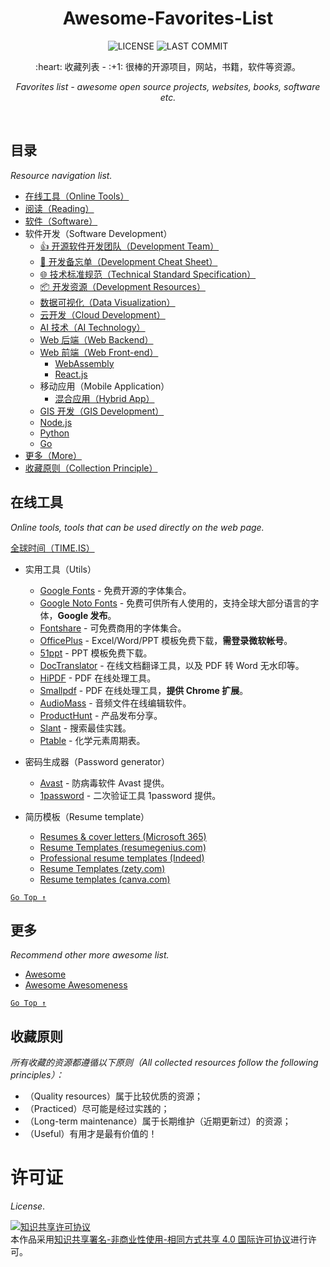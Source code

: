 <div align="center">
  <h1>Awesome-Favorites-List</h1>
  
  <p>
    <img src="https://badgen.net/badge/license/CC%20BY-NC-SA%204.0/blue" alt="LICENSE" />
    <img src="https://badgen.net/github/last-commit/wang1212/awesome-favorites-list?label=last%20update" alt="LAST COMMIT" />
  </p>
  
  <p>:heart: 收藏列表 - :+1: 很棒的开源项目，网站，书籍，软件等资源。</p>
  <p><i>Favorites list - awesome open source projects, websites, books, software etc.</i></p>
</div>

<br />

## 目录

*Resource navigation list.*

- [在线工具（Online Tools）](#在线工具)
- [阅读（Reading）](awesome-reading.md)
- [软件（Software）](awesome-software.md)
- 软件开发（Software Development）
  - [:+1: 开源软件开发团队（Development Team）](awesome-dev-team.md)
  - [:page_facing_up: 开发备忘单（Development Cheat Sheet）](awesome-dev-cheat-sheet.md)
  - [:globe_with_meridians: 技术标准规范（Technical Standard Specification）](awesome-dev-specifications.md)
  - [:package: 开发资源（Development Resources）](awesome-dev-resource.md)
  - [数据可视化（Data Visualization）](awesome-dev-data-visualization.md)
  - [云开发（Cloud Development）](awesome-dev-cloud.md)
  - [AI 技术（AI Technology）](awesome-dev-ai.md)
  - [Web 后端（Web Backend）](awesome-dev-web-back-end.md)
  - [Web 前端（Web Front-end）](awesome-dev-web-front-end.md)
    - [WebAssembly](awesome-dev-web-webassembly.md) 
    - [React.js](awesome-dev-web-reactjs.md)
  - 移动应用（Mobile Application）
    - [混合应用（Hybrid App）](awesome-dev-hybrid-app.md)
  - [GIS 开发（GIS Development）](awesome-dev-gis.md)
  - [Node.js](awesome-dev-nodejs.md)
  - [Python](awesome-dev-python.md)
  - [Go](awesome-dev-go.md)
- [更多（More）](#更多)
- [收藏原则（Collection Principle）](#收藏原则)

## 在线工具

*Online tools, tools that can be used directly on the web page.*

[全球时间（TIME.IS）](https://time.is/)

- 实用工具（Utils）
  - [Google Fonts](https://fonts.google.com/) - 免费开源的字体集合。
  - [Google Noto Fonts](https://www.google.com/get/noto/) - 免费可供所有人使用的，支持全球大部分语言的字体，**Google 发布**。
  - [Fontshare](https://www.fontshare.com/) - 可免费商用的字体集合。
  - [OfficePlus](http://www.officeplus.cn/) - Excel/Word/PPT 模板免费下载，**需登录微软帐号**。
  - [51ppt](http://www.51pptmoban.com/) - PPT 模板免费下载。
  - [DocTranslator](https://www.onlinedoctranslator.com/zh-CN/) - 在线文档翻译工具，以及 PDF 转 Word 无水印等。
  - [HiPDF](https://www.hipdf.com/) - PDF 在线处理工具。
  - [Smallpdf](https://smallpdf.com/cn) - PDF 在线处理工具，**提供 Chrome 扩展**。
  - [AudioMass](https://audiomass.co/) - 音频文件在线编辑软件。
  - [ProductHunt](https://www.producthunt.com/) - 产品发布分享。
  - [Slant](https://www.slant.co/) - 搜索最佳实践。
  - [Ptable](https://ptable.com/?lang=zh) - 化学元素周期表。

- 密码生成器（Password generator）
  - [Avast](https://www.avast.com/random-password-generator) - 防病毒软件 Avast 提供。
  - [1password](https://1password.com/password-generator/) - 二次验证工具 1password 提供。

- 简历模板（Resume template）
  - [Resumes & cover letters (Microsoft 365)](https://create.microsoft.com/en-us/templates/resumes-and-cover-letters)
  - [Resume Templates (resumegenius.com)](https://resumegenius.com/resume-templates)
  - [Professional resume templates (Indeed)](https://www.indeed.com/profile/resume-templates)
  - [Resume Templates (zety.com)](https://zety.com/resume-templates-1)
  - [Resume templates (canva.com)](https://www.canva.com/resumes/templates/)

[`Go Top ↑`](#awesome-favorites-list)

## 更多

*Recommend other more awesome list.*

- [Awesome](https://github.com/sindresorhus/awesome)
- [Awesome Awesomeness](https://github.com/bayandin/awesome-awesomeness)

[`Go Top ↑`](#awesome-favorites-list)

## 收藏原则

*所有收藏的资源都遵循以下原则（All collected resources follow the following principles）：*

- （Quality resources）属于比较优质的资源；
- （Practiced）尽可能是经过实践的；
- （Long-term maintenance）属于长期维护（近期更新过）的资源；
- （Useful）有用才是最有价值的！

# 许可证

_License_.

<a rel="license" href="http://creativecommons.org/licenses/by-nc-sa/4.0/"><img alt="知识共享许可协议" style="border-width:0" src="https://i.creativecommons.org/l/by-nc-sa/4.0/88x31.png" /></a><br />本作品采用<a rel="license" href="http://creativecommons.org/licenses/by-nc-sa/4.0/">知识共享署名-非商业性使用-相同方式共享 4.0 国际许可协议</a>进行许可。
